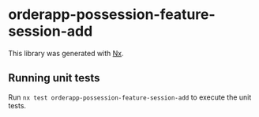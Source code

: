 # orderapp-possession-feature-session-add

This library was generated with [Nx](https://nx.dev).

## Running unit tests

Run `nx test orderapp-possession-feature-session-add` to execute the unit tests.
